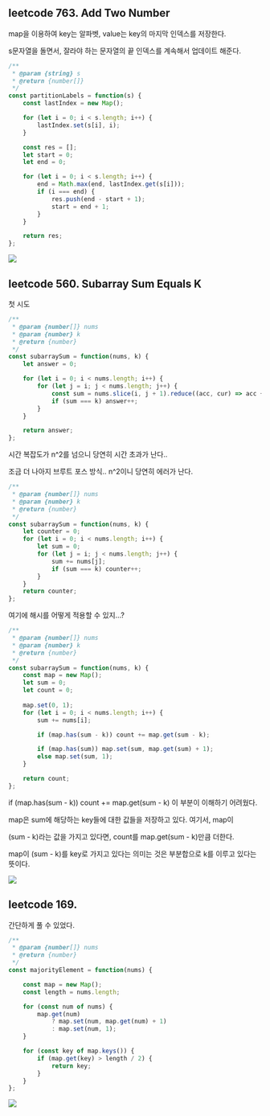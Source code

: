 
## leetcode 763. Add Two Number

map을 이용하여 key는 알파벳, value는 key의 마지막 인덱스를 저장한다. 

s문자열을 돌면서, 잘라야 하는 문자열의 끝 인덱스를 계속해서 업데이트 해준다. 

```jsx
/**
 * @param {string} s
 * @return {number[]}
 */
const partitionLabels = function(s) {
    const lastIndex = new Map();

    for (let i = 0; i < s.length; i++) {
        lastIndex.set(s[i], i);
    }

    const res = [];
    let start = 0;
    let end = 0;

    for (let i = 0; i < s.length; i++) {
        end = Math.max(end, lastIndex.get(s[i]));
        if (i === end) {
            res.push(end - start + 1);
            start = end + 1;
        }
    }

    return res;
};
```
![](https://velog.velcdn.com/images/dusdjeks/post/12456d3b-16d5-4472-bd7d-e1248832405e/image.png)


## leetcode 560. Subarray Sum Equals K

첫 시도 

```jsx
/**
 * @param {number[]} nums
 * @param {number} k
 * @return {number}
 */
const subarraySum = function(nums, k) {
    let answer = 0;

    for (let i = 0; i < nums.length; i++) {
        for (let j = i; j < nums.length; j++) {
            const sum = nums.slice(i, j + 1).reduce((acc, cur) => acc + cur, 0)
            if (sum === k) answer++;
        }
    }

    return answer;
};
```

시간 복잡도가 n^2를 넘으니 당연히 시간 초과가 난다.. 

조금 더 나아지 브루트 포스 방식.. n^2이니 당연히 에러가 난다. 

```jsx
/**
 * @param {number[]} nums
 * @param {number} k
 * @return {number}
 */
const subarraySum = function(nums, k) {
    let counter = 0;
    for (let i = 0; i < nums.length; i++) {
        let sum = 0;
        for (let j = i; j < nums.length; j++) {
            sum += nums[j];
            if (sum === k) counter++;
        }
    }
    return counter;
};
```

여기에 해시를 어떻게 적용할 수 있지...?

```jsx
/**
 * @param {number[]} nums
 * @param {number} k
 * @return {number}
 */
const subarraySum = function(nums, k) {
    const map = new Map();
    let sum = 0;
    let count = 0;
    
    map.set(0, 1);
    for (let i = 0; i < nums.length; i++) {
        sum += nums[i];

        if (map.has(sum - k)) count += map.get(sum - k);

        if (map.has(sum)) map.set(sum, map.get(sum) + 1);
        else map.set(sum, 1);
    }

    return count; 
};
```

if (map.has(sum - k)) count += map.get(sum - k) 이 부분이 이해하기 어려웠다.  

map은 sum에 해당하는 key들에 대한 값들을 저장하고 있다. 여기서, map이 

(sum - k)라는 값을 가지고 있다면, count를 map.get(sum - k)만큼 더한다. 

map이 (sum - k)를 key로 가지고 있다는 의미는 것은 부분합으로 k를 이루고 있다는 뜻이다. 

![](https://velog.velcdn.com/images/dusdjeks/post/71483056-5ad6-44a9-b6fe-07cc6874d8f9/image.png)


## leetcode 169. 

간단하게 풀 수 있었다. 

```jsx
/**
 * @param {number[]} nums
 * @return {number}
 */
const majorityElement = function(nums) {

    const map = new Map();
    const length = nums.length;

    for (const num of nums) {
        map.get(num) 
            ? map.set(num, map.get(num) + 1) 
            : map.set(num, 1);
    }

    for (const key of map.keys()) {
        if (map.get(key) > length / 2) {
            return key;
        } 
    }
};
```

![](https://velog.velcdn.com/images/dusdjeks/post/5d383bc8-1085-408d-a508-4163a8eabb37/image.png)

